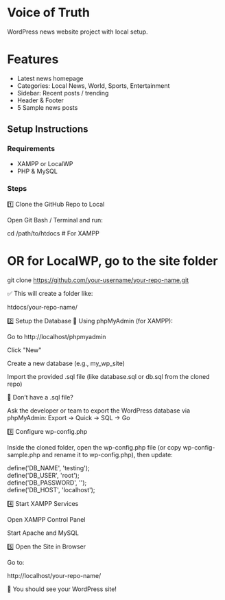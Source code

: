 # Voice of Truth
WordPress news website project with local setup.

# Features
- Latest news homepage
- Categories: Local News, World, Sports, Entertainment
- Sidebar: Recent posts / trending
- Header & Footer
- 5 Sample news posts

## Setup Instructions

### Requirements
- XAMPP or LocalWP
- PHP & MySQL

### Steps

1️⃣ Clone the GitHub Repo to Local

Open Git Bash / Terminal and run:

cd /path/to/htdocs  # For XAMPP
# OR for LocalWP, go to the site folder

git clone https://github.com/your-username/your-repo-name.git


✅ This will create a folder like:

htdocs/your-repo-name/

2️⃣ Setup the Database
🔹 Using phpMyAdmin (for XAMPP):

Go to http://localhost/phpmyadmin

Click "New"

Create a new database (e.g., my_wp_site)

Import the provided .sql file (like database.sql or db.sql from the cloned repo)

📝 Don’t have a .sql file?

Ask the developer or team to export the WordPress database via phpMyAdmin:
Export → Quick → SQL → Go

3️⃣ Configure wp-config.php

Inside the cloned folder, open the wp-config.php file (or copy wp-config-sample.php and rename it to wp-config.php), then update:

define('DB_NAME', 'testing');       
define('DB_USER', 'root');             
define('DB_PASSWORD', '');             
define('DB_HOST', 'localhost');

4️⃣ Start XAMPP Services

Open XAMPP Control Panel

Start Apache and MySQL

5️⃣ Open the Site in Browser

Go to:

http://localhost/your-repo-name/


🎉 You should see your WordPress site!
